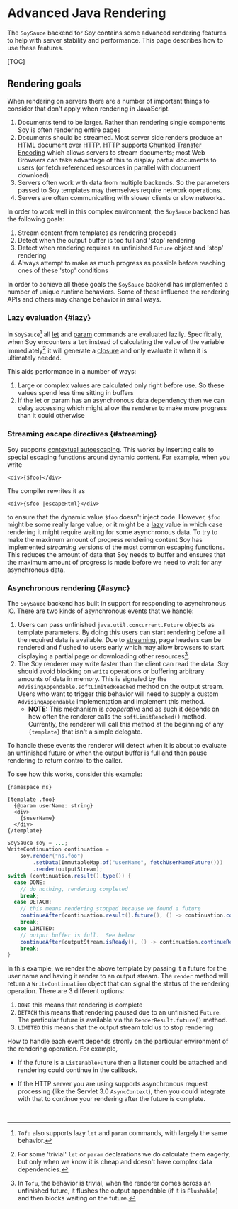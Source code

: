 # Advanced Java Rendering

The `SoySauce` backend for Soy contains some advanced rendering features to help
with server stability and performance. This page describes how to use these
features.

[TOC]

## Rendering goals

When rendering on servers there are a number of important things to consider
that don't apply when rendering in JavaScript.

1.  Documents tend to be larger. Rather than rendering single components Soy is
    often rendering entire pages
1.  Documents should be streamed. Most server side renders produce an HTML
    document over HTTP. HTTP supports [Chunked Transfer
    Encoding](https://en.wikipedia.org/wiki/Chunked_transfer_encoding) which
    allows servers to stream documents; most Web Browsers can take advantage of
    this to display partial documents to users (or fetch referenced resources in
    parallel with document download).
1.  Servers often work with data from multiple backends. So the parameters
    passed to Soy templates may themselves require network operations.
1.  Servers are often communicating with slower clients or slow networks.

In order to work well in this complex environment, the `SoySauce` backend has
the following goals:

1.  Stream content from templates as rendering proceeds
1.  Detect when the output buffer is too full and 'stop' rendering
1.  Detect when rendering requires an unfinished `Future` object and 'stop'
    rendering
1.  Always attempt to make as much progress as possible before reaching ones of
    these 'stop' conditions

In order to achieve all these goals the `SoySauce` backend has implemented a
number of unique runtime behaviors. Some of these influence the rendering APIs
and others may change behavior in small ways.

### Lazy evaluation {#lazy}

In `SoySauce`[^1] all [let](../reference/let.md) and
[param](../reference/calls.md#param) commands are evaluated lazily.
Specifically, when Soy encounters a `let` instead of calculating the value of
the variable immediately[^2] it will generate a
[closure](https://en.wikipedia.org/wiki/Closure_\(computer_programming\)) and
only evaluate it when it is ultimately needed.

This aids performance in a number of ways:

1.  Large or complex values are calculated only right before use. So these
    values spend less time sitting in buffers
2.  If the let or param has an asynchronous data dependency then we can delay
    accessing which might allow the renderer to make more progress than it could
    otherwise

### Streaming escape directives {#streaming}

Soy supports [contextual autoescaping](../concepts/auto-escaping.md). This works
by inserting calls to special escaping functions around dynamic content. For
example, when you write

```soy
<div>{$foo}</div>
```

The compiler rewrites it as

```soy
<div>{$foo |escapeHtml}</div>
```

to ensure that the dynamic value `$foo` doesn't inject code. However, `$foo`
might be some really large value, or it might be a [lazy](#lazy) value in which
case rendering it might require waiting for some asynchronous data. To try to
make the maximum amount of progress rendering content Soy has implemented
_streaming_ versions of the most common escaping functions. This reduces the
amount of data that Soy needs to buffer and ensures that the maximum amount of
progress is made before we need to wait for any asynchronous data.

### Asynchronous rendering {#async}


The `SoySauce` backend has built in support for responding to asynchronous IO.
There are two kinds of asynchronous events that we handle:

1.  Users can pass unfinished `java.util.concurrent.Future` objects as template
    parameters. By doing this users can start rendering before all the required
    data is available. Due to [streaming](#streaming), page headers can be
    rendered and flushed to users early which may allow browsers to start
    displaying a partial page or downloading other resources[^3].
1.  The Soy renderer may write faster than the client can read the data. Soy
    should avoid blocking on `write` operations or buffering arbitrary amounts
    of data in memory. This is signaled by the
    `AdvisingAppendable.softLimitedReached` method on the output stream. Users
    who want to trigger this behavior will need to supply a custom
    `AdvisingAppendable` implementation and implement this method.
    *   **NOTE:** This mechanism is _cooperative_ and as such it depends on how
        often the renderer calls the `softLimitReached()` method. Currently, the
        renderer will call this method at the beginning of any `{template}` that
        isn't a simple delegate.

To handle these events the renderer will detect when it is about to evaluate an
unfinished future or when the output buffer is full and then pause rendering to
return control to the caller.


To see how this works, consider this example:

```soy
{namespace ns}

{template .foo}
  {@param userName: string}
  <div>
    {$userName}
  </div>
{/template}
```

```java
SoySauce soy = ...;
WriteContinuation continuation =
    soy.render("ns.foo")
        .setData(ImmutableMap.of("userName", fetchUserNameFuture()))
        .render(outputStream);
switch (continuation.result().type()) {
  case DONE:
    // do nothing, rendering completed
    break;
  case DETACH:
    // this means rendering stopped because we found a future
    continueAfter(continuation.result().future(), () -> continuation.continueRender());
    break;
  case LIMITED:
    // output buffer is full.  See below
    continueAfter(outputStream.isReady(), () -> continuation.continueRender());
    break;
}
```

In this example, we render the above template by passing it a future for the
user name and having it render to an output stream. The `render` method will
return a `WriteContinuation` object that can signal the status of the rendering
operation. There are 3 different options:

1.  `DONE` this means that rendering is complete
1.  `DETACH` this means that rendering paused due to an unfinished `Future`. The
    particular future is available via the `RenderResult.future()` method.
1.  `LIMITED` this means that the output stream told us to stop rendering

How to handle each event depends stronly on the particular environment of the
rendering operation. For example,

*   If the future is a `ListenableFuture` then a listener could be attached and
    rendering could continue in the callback.

*   If the HTTP server you are using supports asynchronous request processing
    (like the Servlet 3.0 `AsyncContext`), then you could integrate with that to
    continue your rendering after the future is complete.


<br>

[^1]: `Tofu` also supports lazy `let` and `param` commands, with largely the
    same behavior.
[^2]: For some 'trivial' `let` or `param` declarations we do calculate them
    eagerly, but only when we know it is cheap and doesn't have complex data
    dependencies.
[^3]: In `Tofu`, the behavior is trivial, when the renderer comes across an
    unfinished future, it flushes the output appendable (if it is `Flushable`)
    and then blocks waiting on the future.
